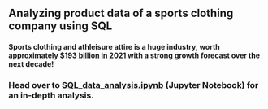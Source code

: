 ## Analyzing product data of a sports clothing company using SQL

#### Sports clothing and athleisure attire is a huge industry, worth approximately <a href="https://www.statista.com/statistics/254489/total-revenue-of-the-global-sports-apparel-market/">$193 billion in 2021</a> with a strong growth forecast over the next decade!

### Head over to [SQL_data_analysis.ipynb](SQL_data_analysis.ipynb) (Jupyter Notebook) for an in-depth analysis.
